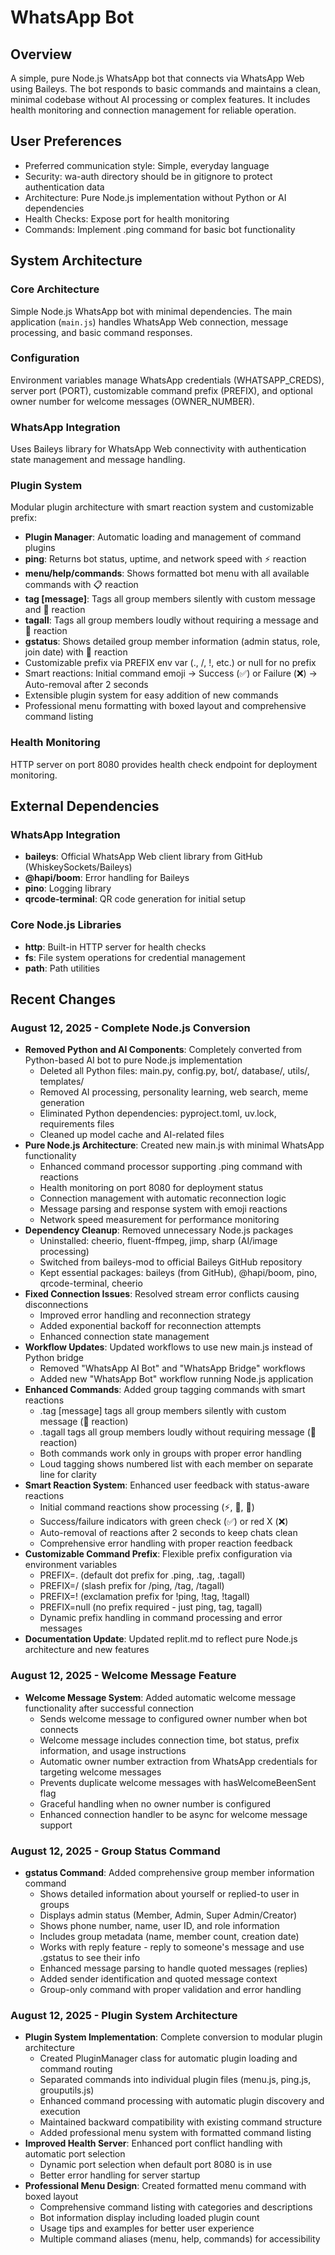 # WhatsApp Bot

## Overview
A simple, pure Node.js WhatsApp bot that connects via WhatsApp Web using Baileys. The bot responds to basic commands and maintains a clean, minimal codebase without AI processing or complex features. It includes health monitoring and connection management for reliable operation.

## User Preferences
- Preferred communication style: Simple, everyday language
- Security: wa-auth directory should be in gitignore to protect authentication data
- Architecture: Pure Node.js implementation without Python or AI dependencies
- Health Checks: Expose port for health monitoring
- Commands: Implement .ping command for basic bot functionality

## System Architecture
### Core Architecture
Simple Node.js WhatsApp bot with minimal dependencies. The main application (`main.js`) handles WhatsApp Web connection, message processing, and basic command responses.

### Configuration
Environment variables manage WhatsApp credentials (WHATSAPP_CREDS), server port (PORT), customizable command prefix (PREFIX), and optional owner number for welcome messages (OWNER_NUMBER).

### WhatsApp Integration
Uses Baileys library for WhatsApp Web connectivity with authentication state management and message handling.

### Plugin System
Modular plugin architecture with smart reaction system and customizable prefix:
- **Plugin Manager**: Automatic loading and management of command plugins
- **ping**: Returns bot status, uptime, and network speed with ⚡ reaction
- **menu/help/commands**: Shows formatted bot menu with all available commands with 📋 reaction
- **tag [message]**: Tags all group members silently with custom message and 👥 reaction
- **tagall**: Tags all group members loudly without requiring a message and 🔔 reaction
- **gstatus**: Shows detailed group member information (admin status, role, join date) with 👤 reaction
- Customizable prefix via PREFIX env var (., /, !, etc.) or null for no prefix
- Smart reactions: Initial command emoji → Success (✅) or Failure (❌) → Auto-removal after 2 seconds
- Extensible plugin system for easy addition of new commands
- Professional menu formatting with boxed layout and comprehensive command listing

### Health Monitoring
HTTP server on port 8080 provides health check endpoint for deployment monitoring.

## External Dependencies
### WhatsApp Integration
- **baileys**: Official WhatsApp Web client library from GitHub (WhiskeySockets/Baileys)
- **@hapi/boom**: Error handling for Baileys
- **pino**: Logging library
- **qrcode-terminal**: QR code generation for initial setup

### Core Node.js Libraries
- **http**: Built-in HTTP server for health checks
- **fs**: File system operations for credential management
- **path**: Path utilities

## Recent Changes

### August 12, 2025 - Complete Node.js Conversion
- **Removed Python and AI Components**: Completely converted from Python-based AI bot to pure Node.js implementation
  - Deleted all Python files: main.py, config.py, bot/, database/, utils/, templates/
  - Removed AI processing, personality learning, web search, meme generation
  - Eliminated Python dependencies: pyproject.toml, uv.lock, requirements files
  - Cleaned up model cache and AI-related files
- **Pure Node.js Architecture**: Created new main.js with minimal WhatsApp functionality
  - Enhanced command processor supporting .ping command with reactions
  - Health monitoring on port 8080 for deployment status
  - Connection management with automatic reconnection logic
  - Message parsing and response system with emoji reactions
  - Network speed measurement for performance monitoring
- **Dependency Cleanup**: Removed unnecessary Node.js packages
  - Uninstalled: cheerio, fluent-ffmpeg, jimp, sharp (AI/image processing)
  - Switched from baileys-mod to official Baileys GitHub repository
  - Kept essential packages: baileys (from GitHub), @hapi/boom, pino, qrcode-terminal, cheerio
- **Fixed Connection Issues**: Resolved stream error conflicts causing disconnections
  - Improved error handling and reconnection strategy
  - Added exponential backoff for reconnection attempts
  - Enhanced connection state management
- **Workflow Updates**: Updated workflows to use new main.js instead of Python bridge
  - Removed "WhatsApp AI Bot" and "WhatsApp Bridge" workflows
  - Added new "WhatsApp Bot" workflow running Node.js application
- **Enhanced Commands**: Added group tagging commands with smart reactions
  - .tag [message] tags all group members silently with custom message (👥 reaction)
  - .tagall tags all group members loudly without requiring message (🔔 reaction)
  - Both commands work only in groups with proper error handling
  - Loud tagging shows numbered list with each member on separate line for clarity
- **Smart Reaction System**: Enhanced user feedback with status-aware reactions
  - Initial command reactions show processing (⚡, 👥, 🔔)
  - Success/failure indicators with green check (✅) or red X (❌)
  - Auto-removal of reactions after 2 seconds to keep chats clean
  - Comprehensive error handling with proper reaction feedback
- **Customizable Command Prefix**: Flexible prefix configuration via environment variables
  - PREFIX=. (default dot prefix for .ping, .tag, .tagall)
  - PREFIX=/ (slash prefix for /ping, /tag, /tagall)
  - PREFIX=! (exclamation prefix for !ping, !tag, !tagall)
  - PREFIX=null (no prefix required - just ping, tag, tagall)
  - Dynamic prefix handling in command processing and error messages
- **Documentation Update**: Updated replit.md to reflect pure Node.js architecture and new features

### August 12, 2025 - Welcome Message Feature
- **Welcome Message System**: Added automatic welcome message functionality after successful connection
  - Sends welcome message to configured owner number when bot connects
  - Welcome message includes connection time, bot status, prefix information, and usage instructions
  - Automatic owner number extraction from WhatsApp credentials for targeting welcome messages
  - Prevents duplicate welcome messages with hasWelcomeBeenSent flag
  - Graceful handling when no owner number is configured
  - Enhanced connection handler to be async for welcome message support

### August 12, 2025 - Group Status Command
- **gstatus Command**: Added comprehensive group member information command
  - Shows detailed information about yourself or replied-to user in groups
  - Displays admin status (Member, Admin, Super Admin/Creator)
  - Shows phone number, name, user ID, and role information
  - Includes group metadata (name, member count, creation date)
  - Works with reply feature - reply to someone's message and use .gstatus to see their info
  - Enhanced message parsing to handle quoted messages (replies)
  - Added sender identification and quoted message context
  - Group-only command with proper validation and error handling

### August 12, 2025 - Plugin System Architecture
- **Plugin System Implementation**: Complete conversion to modular plugin architecture
  - Created PluginManager class for automatic plugin loading and command routing
  - Separated commands into individual plugin files (menu.js, ping.js, grouputils.js)
  - Enhanced command processing with automatic plugin discovery and execution
  - Maintained backward compatibility with existing command structure
  - Added professional menu system with formatted command listing
- **Improved Health Server**: Enhanced port conflict handling with automatic port selection
  - Dynamic port selection when default port 8080 is in use
  - Better error handling for server startup
- **Professional Menu Design**: Created formatted menu command with boxed layout
  - Comprehensive command listing with categories and descriptions
  - Bot information display including loaded plugin count
  - Usage tips and examples for better user experience
  - Multiple command aliases (menu, help, commands) for accessibility